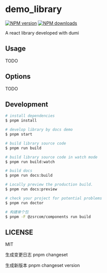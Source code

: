 # demo_library

[![NPM version](https://img.shields.io/npm/v/demo_library.svg?style=flat)](https://npmjs.org/package/demo_library)
[![NPM downloads](http://img.shields.io/npm/dm/demo_library.svg?style=flat)](https://npmjs.org/package/demo_library)

A react library developed with dumi

## Usage

TODO

## Options

TODO

## Development

```bash
# install dependencies
$ pnpm install

# develop library by docs demo
$ pnpm start

# build library source code
$ pnpm run build

# build library source code in watch mode
$ pnpm run build:watch

# build docs
$ pnpm run docs:build

# Locally preview the production build.
$ pnpm run docs:preview

# check your project for potential problems
$ pnpm run doctor

# 构建单个包
$ pnpm -F @zsrcom/components run build

```

## LICENSE

MIT

生成变更日志
pnpm changeset

生成新版本
pnpm changeset version
